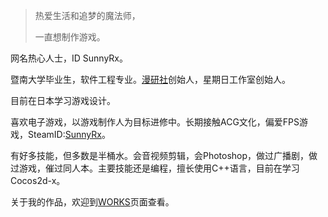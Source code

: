 > 热爱生活和追梦的魔法师，
>
>  一直想制作游戏。

网名热心人士，ID SunnyRx。

暨南大学毕业生，软件工程专业。[漫研社](http://doujin.bgm.tv/club/manyanshe)创始人，星期日工作室创始人。

目前在日本学习游戏设计。

喜欢电子游戏，以游戏制作人为目标进修中。长期接触ACG文化，偏爱FPS游戏，SteamID:[SunnyRx](http://steamcommunity.com/id/SunnyRx/)。

有好多技能，但多数是半桶水。会音视频剪辑，会Photoshop，做过广播剧，做过游戏，催过同人本。主要技能还是编程，擅长使用C++语言，目前在学习Cocos2d-x。

关于我的作品，欢迎到[WORKS](http://www.sunnyrx.com/works/)页面查看。